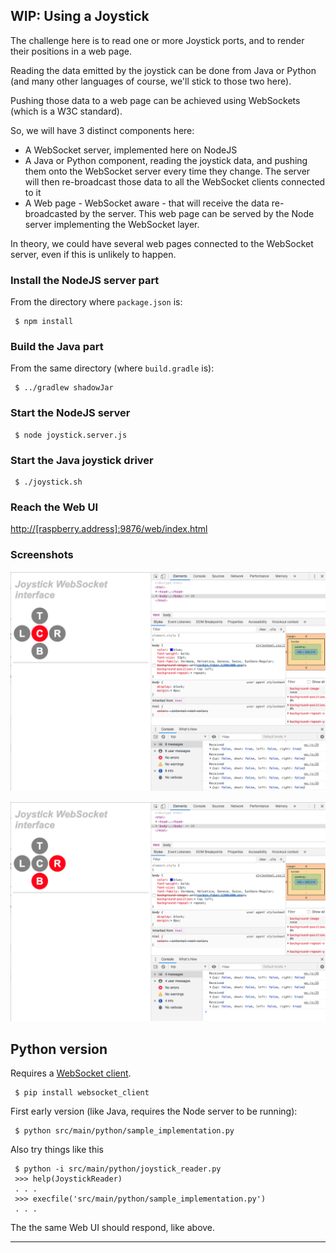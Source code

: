 ## WIP: Using a Joystick
The challenge here is to read one or more Joystick ports, and to render their positions
in a web page.

Reading the data emitted by the joystick can be done from Java or Python (and many other languages of course,
we'll stick to those two here).

Pushing those data to a web page can be achieved using WebSockets (which is a W3C standard).

So, we will have 3 distinct components here:
- A WebSocket server, implemented here on NodeJS
- A Java or Python component, reading the joystick data, and pushing them onto the WebSocket server every time they change. The server will then re-broadcast those data to all the WebSocket clients connected to it
- A Web page - WebSocket aware - that will receive the data re-broadcasted by the server. This web page can be served by the Node server implementing the WebSocket layer.

In theory, we could have several web pages connected to the WebSocket server, even if this is unlikely to happen.

### Install the NodeJS server part
From the directory where `package.json` is:
```
 $ npm install
```

### Build the Java part
From the same directory (where `build.gradle` is):
```
 $ ../gradlew shadowJar
```

### Start the NodeJS server
```
 $ node joystick.server.js
```

### Start the Java joystick driver
```
 $ ./joystick.sh
```

### Reach the Web UI
<http://[raspberry.address]:9876/web/index.html>


### Screenshots
![Center](./docimg/01.png)

![Bottom Right](./docimg/02.png)

## Python version
Requires a [WebSocket client](https://pypi.org/project/websocket_client/).
```
 $ pip install websocket_client
``` 
 
First early version (like Java, requires the Node server to be running):
```
 $ python src/main/python/sample_implementation.py
```

Also try things like this
```
 $ python -i src/main/python/joystick_reader.py
 >>> help(JoystickReader)
 . . .
 >>> execfile('src/main/python/sample_implementation.py')
 . . .
```

The the same Web UI should respond, like above.

---
